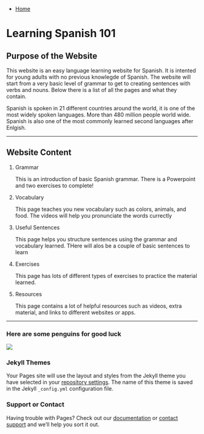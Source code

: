 <ul class="breadcrumb">
  <li><a href="https://161138651.github.io/Spanish-101/index.html">Home</a></li>
</ul>

<h1>Learning Spanish 101</h1>



<h2>Purpose of the Website</h2>
<p> This website is an easy language learning website for Spanish. It is intented for young adults with no previous knowlegde of Spanish. The website will start from a very basic level of grammar to get to creating sentences with verbs and nouns. Below there is a list of all the pages and what they contain. </p>
<p> Spanish is spoken in 21 different countries around the world, it is one of the most widely spoken languages. More than 480 million people world wide. Spanish is also one of the most commonly learned second languages after Enlgish.</p>


<hr>
<h2>Website Content</h2>
<ol>
  <li>Grammar</li>
  <p> This is an introduction of basic Spanish grammar. There is a Powerpoint and two exercises to complete!</p>
  <li>Vocabulary</li>
  <p> This page teaches you new vocabulary such as colors, animals, and food. The videos will help you pronunciate the words currectly </p> 
  <li>Useful Sentences</li>
  <p>This page helps you structure sentences using the grammar and vocabulary learned. THere will alos be a couple of basic sentences to learn</p>
  <li> Exercises</li>
  <p>This page has lots of different types of exercises to practice the material learned.</p>
  <li> Resources</li>
  <p>This page contains a lot of helpful resources such as videos, extra material, and links to different websites or apps.</p>
    
</ol>

<hr>



<h3> Here are some penguins for good luck</h3>
<img src="https://upload.wikimedia.org/wikipedia/commons/a/a3/Aptenodytes_forsteri_-Snow_Hill_Island%2C_Antarctica_-adults_and_juvenile-8.jpg"/>





### Jekyll Themes

Your Pages site will use the layout and styles from the Jekyll theme you have selected in your [repository settings](https://github.com/luciapusateri/test/settings). The name of this theme is saved in the Jekyll `_config.yml` configuration file.

### Support or Contact

Having trouble with Pages? Check out our [documentation](https://help.github.com/categories/github-pages-basics/) or [contact support](https://github.com/contact) and we’ll help you sort it out.
